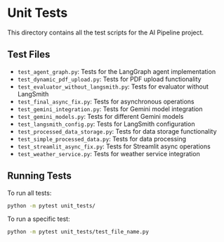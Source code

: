 # Unit Tests

This directory contains all the test scripts for the AI Pipeline project.

## Test Files

- `test_agent_graph.py`: Tests for the LangGraph agent implementation
- `test_dynamic_pdf_upload.py`: Tests for PDF upload functionality
- `test_evaluator_without_langsmith.py`: Tests for evaluator without LangSmith
- `test_final_async_fix.py`: Tests for asynchronous operations
- `test_gemini_integration.py`: Tests for Gemini model integration
- `test_gemini_models.py`: Tests for different Gemini models
- `test_langsmith_config.py`: Tests for LangSmith configuration
- `test_processed_data_storage.py`: Tests for data storage functionality
- `test_simple_processed_data.py`: Tests for data processing
- `test_streamlit_async_fix.py`: Tests for Streamlit async operations
- `test_weather_service.py`: Tests for weather service integration

## Running Tests

To run all tests:
```bash
python -m pytest unit_tests/
```

To run a specific test:
```bash
python -m pytest unit_tests/test_file_name.py
```
